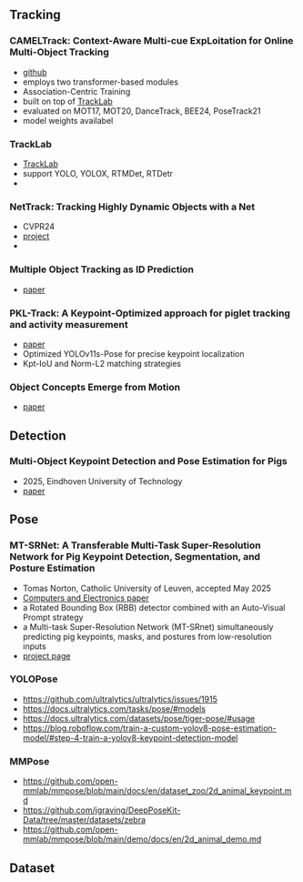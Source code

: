 
## Tracking
### CAMELTrack: Context-Aware Multi-cue ExpLoitation for Online Multi-Object Tracking
- [github](https://github.com/TrackingLaboratory/CAMELTrack?tab=readme-ov-file)
- employs two transformer-based modules
- Association-Centric Training
- built on top of [TrackLab](https://github.com/TrackingLaboratory/tracklab)
- evaluated on MOT17, MOT20, DanceTrack, BEE24, PoseTrack21
- model weights availabel

### TrackLab
- [TrackLab](https://github.com/TrackingLaboratory/tracklab)
- support YOLO, YOLOX, RTMDet, RTDetr
- 

### NetTrack: Tracking Highly Dynamic Objects with a Net
- CVPR24
- [project](https://george-zhuang.github.io/nettrack/)
- []()

### Multiple Object Tracking as ID Prediction
- [paper](https://arxiv.org/pdf/2403.16848)

### PKL-Track: A Keypoint-Optimized approach for piglet tracking and activity measurement
- [paper](https://www.sciencedirect.com/science/article/abs/pii/S0168169925006842#f0010)
- Optimized YOLOv11s-Pose for precise keypoint localization
- Kpt-IoU and Norm-L2 matching strategies

### Object Concepts Emerge from Motion
- [paper](https://arxiv.org/pdf/2505.21635)

## Detection
### Multi-Object Keypoint Detection and Pose Estimation for Pigs
- 2025, Eindhoven University of Technology
- [paper](https://www.scitepress.org/Papers/2025/131701/131701.pdf)

## Pose
### MT-SRNet: A Transferable Multi-Task Super-Resolution Network for Pig Keypoint Detection, Segmentation, and Posture Estimation
- Tomas Norton, Catholic University of Leuven, accepted May 2025
- [Computers and Electronics paper](https://www.sciencedirect.com/science/article/abs/pii/S0168169925006398?via%3Dihub)
- a Rotated Bounding Box (RBB) detector combined with an Auto-Visual Prompt strategy
- a Multi-task Super-Resolution Network (MT-SRnet) simultaneously predicting pig keypoints, masks, and postures from low-resolution inputs
- [project page](https://gitlab.kuleuven.be/m3-biores/public/m3pig)

### YOLOPose
- https://github.com/ultralytics/ultralytics/issues/1915
- https://docs.ultralytics.com/tasks/pose/#models
- https://docs.ultralytics.com/datasets/pose/tiger-pose/#usage
- https://blog.roboflow.com/train-a-custom-yolov8-pose-estimation-model/#step-4-train-a-yolov8-keypoint-detection-model


### MMPose
- https://github.com/open-mmlab/mmpose/blob/main/docs/en/dataset_zoo/2d_animal_keypoint.md
- https://github.com/jgraving/DeepPoseKit-Data/tree/master/datasets/zebra
- https://github.com/open-mmlab/mmpose/blob/main/demo/docs/en/2d_animal_demo.md

## Dataset
